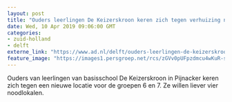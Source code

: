 ```yaml
---
layout: post
title: "Ouders leerlingen De Keizerskroon keren zich tegen verhuizing naar tijdelijke locatie"
date: Wed, 10 Apr 2019 09:06:00 GMT
categories: 
- zuid-holland 
- delft 
externe_link: "https://www.ad.nl/delft/ouders-leerlingen-de-keizerskroon-keren-zich-tegen-verhuizing-naar-tijdelijke-locatie~a2ceaa68/"
feature_image: "https://images1.persgroep.net/rcs/zGVv0pUFpzdmcu4wKuR-s57sm24/diocontent/145187397/_fitwidth/400/?appId=21791a8992982cd8da851550a453bd7f&quality=0.7"
---
```


Ouders van leerlingen van basisschool De Keizerskroon in Pijnacker keren zich tegen een nieuwe locatie voor de groepen 6 en 7. Ze willen liever vier noodlokalen.

